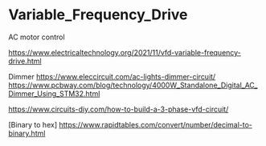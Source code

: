# Variable_Frequency_Drive
AC motor control

https://www.electricaltechnology.org/2021/11/vfd-variable-frequency-drive.html

Dimmer
https://www.eleccircuit.com/ac-lights-dimmer-circuit/
https://www.pcbway.com/blog/technology/4000W_Standalone_Digital_AC_Dimmer_Using_STM32.html


https://www.circuits-diy.com/how-to-build-a-3-phase-vfd-circuit/

[Binary to hex]
https://www.rapidtables.com/convert/number/decimal-to-binary.html
